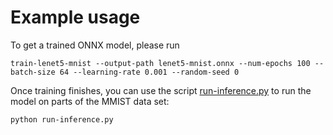 # Example usage

To get a trained ONNX model, please run

```
train-lenet5-mnist --output-path lenet5-mnist.onnx --num-epochs 100 --batch-size 64 --learning-rate 0.001 --random-seed 0
```

Once training finishes, you can use the script [run-inference.py](https://github.com/Silvan-K/lenet5-mnist/blob/dd7f1f718238875d73f61a02444a4c50d8aa0ae2/example/run-inference.py) to run the model on parts of the MMIST data set:

```
python run-inference.py
```
